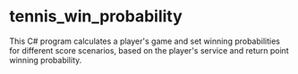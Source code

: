 # tennis_win_probability
This C# program calculates a player's game and set winning probabilities for different score scenarios, based on the player's service and return point winning probability.
